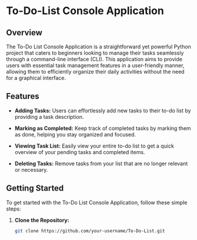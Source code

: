 # To-Do-List Console Application

## Overview
The To-Do List Console Application is a straightforward yet powerful Python project that caters to beginners looking to manage their tasks seamlessly through a command-line interface (CLI). This application aims to provide users with essential task management features in a user-friendly manner, allowing them to efficiently organize their daily activities without the need for a graphical interface.

## Features
- **Adding Tasks:** Users can effortlessly add new tasks to their to-do list by providing a task description.
  
- **Marking as Completed:** Keep track of completed tasks by marking them as done, helping you stay organized and focused.

- **Viewing Task List:** Easily view your entire to-do list to get a quick overview of your pending tasks and completed items.

- **Deleting Tasks:** Remove tasks from your list that are no longer relevant or necessary.

## Getting Started
To get started with the To-Do List Console Application, follow these simple steps:

1. **Clone the Repository:**
   ```bash
   git clone https://github.com/your-username/To-Do-List.git
